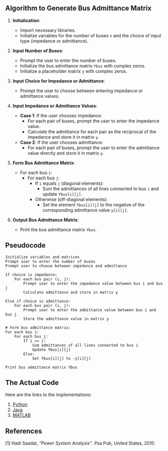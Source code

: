## Algorithm to Generate Bus Admittance Matrix

1. **Initialization**:
   - Import necessary libraries.
   - Initialize variables for the number of buses `n` and the choice of input type (impedance or admittance).

2. **Input Number of Buses**:
   - Prompt the user to enter the number of buses.
   - Initialize the bus admittance matrix `Ybus` with complex zeros.
   - Initialize a placeholder matrix `y` with complex zeros.

3. **Input Choice for Impedance or Admittance**:
   - Prompt the user to choose between entering impedance or admittance values.

4. **Input Impedance or Admittance Values**:
   - **Case 1**: If the user chooses impedance:
     - For each pair of buses, prompt the user to enter the impedance value.
     - Calculate the admittance for each pair as the reciprocal of the impedance and store it in matrix `y`.
   - **Case 2**: If the user chooses admittance:
     - For each pair of buses, prompt the user to enter the admittance value directly and store it in matrix `y`.

5. **Form Bus Admittance Matrix**:
   - For each bus `i`:
     - For each bus `j`:
       - If `i` equals `j` (diagonal elements):
         - Sum the admittances of all lines connected to bus `i` and update `Ybus[i][j]`.
       - Otherwise (off-diagonal elements):
         - Set the element `Ybus[i][j]` to the negative of the corresponding admittance value `y[i][j]`.

6. **Output Bus Admittance Matrix**:
   - Print the bus admittance matrix `Ybus`.

## Pseudocode

```pseudocode
Initialize variables and matrices
Prompt user to enter the number of buses
Prompt user to choose between impedance and admittance

If choice is impedance:
    For each bus pair (i, j):
        Prompt user to enter the impedance value between bus i and bus j
        Calculate admittance and store in matrix y

Else if choice is admittance:
    For each bus pair (i, j):
        Prompt user to enter the admittance value between bus i and bus j
        Store the admittance value in matrix y

# Form bus admittance matrix:
For each bus i:
    For each bus j:
        If i == j:
            Sum admittances of all lines connected to bus i
            Update Ybus[i][j]
        Else:
            Set Ybus[i][j] to -y[i][j]

Print bus admittance matrix Ybus
```

## The Actual Code

Here are the links to the implementations:

1. [Python](./Ybus/python/Ybus_Python.py)
2. [Java](./Ybus/java/Ybus_Java.java)
3. [MATLAB](./Ybus/matlab/Ybus_matlab.m)


## References

[1] Hadi Saadat, *"Power System Analysis"*. Psa Pub, United States, 2010.
